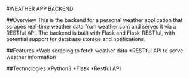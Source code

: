 #WEATHER APP BACKEND

##Overview
This is the backend for a personal weather application that scrapes real-time weather data from weather.com and serves it via a RESTful API. The backend is built with Flask and Flask-RESTful, with potential support for database storage and notifications.

##Features
*Web scraping to fetch weather data
*RESTful API to serve weather information

##Technologies
*Python3
*Flask 
*Restful API
